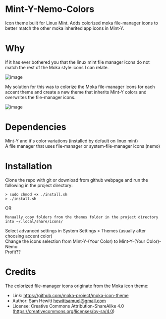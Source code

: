 # Mint-Y-Nemo-Colors
Icon theme built for Linux Mint. Adds colorized moka file-manager icons to better match the other moka inherited app icons in Mint-Y.

Why
=======

If it has ever bothered you that the linux mint file manager icons do not match the rest of the Moka style icons I can relate.
  
![image](https://github.com/0ddfactory/Mint-Y-Nemo-Colors/assets/25939455/4e1a8acf-6d54-420d-b03e-fde8d6d87f29)

My solution for this was to colorize the Moka file-manager icons for each accent theme and create a new theme that inherits Mint-Y colors and overwrites the file-manager icons.
  
![image](https://github.com/0ddfactory/Mint-Y-Nemo-Colors/assets/25939455/39665f76-dbbb-4c07-a56e-ee943fb136e4)


Dependencies
=======

Mint-Y and it's color variations (installed by default on linux mint)  
A file manager that uses file-manager or system-file-manager icons (nemo)  

Installation
=======

Clone the repo with git or download from github webpage and run the following in the project directory:  
```
> sudo chmod +x ./install.sh
> ./install.sh
```
OR
```
Manually copy folders from the themes folder in the project directory into ~/.local/share/icons/
```
Select advanced settings in System Settings > Themes (usually after choosing accent color)  
Change the icons selection from Mint-Y-(Your Color) to Mint-Y-(Your Color)-Nemo  
Profit??  

Credits
=======

The colorized file-manager icons originate from the Moka icon theme:

* Link: https://github.com/moka-project/moka-icon-theme
* Author: Sam Hewitt <hewittsamuel@gmail.com>
* License: Creative Commons Attribution-ShareAlike 4.0 (https://creativecommons.org/licenses/by-sa/4.0)

